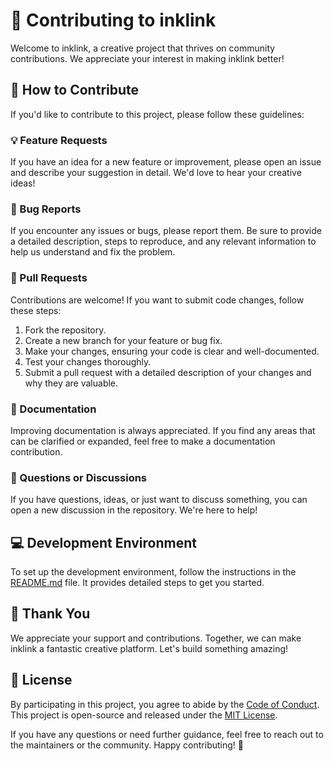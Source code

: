 # 🚀 Contributing to inklink

Welcome to inklink, a creative project that thrives on community contributions. We appreciate your interest in making inklink better!

## 🤝 How to Contribute

If you'd like to contribute to this project, please follow these guidelines:

### 💡 Feature Requests

If you have an idea for a new feature or improvement, please open an issue and describe your suggestion in detail. We'd love to hear your creative ideas!

### 🐛 Bug Reports

If you encounter any issues or bugs, please report them. Be sure to provide a detailed description, steps to reproduce, and any relevant information to help us understand and fix the problem.

### 📜 Pull Requests

Contributions are welcome! If you want to submit code changes, follow these steps:

1. Fork the repository.
2. Create a new branch for your feature or bug fix.
3. Make your changes, ensuring your code is clear and well-documented.
4. Test your changes thoroughly.
5. Submit a pull request with a detailed description of your changes and why they are valuable.

### 📖 Documentation

Improving documentation is always appreciated. If you find any areas that can be clarified or expanded, feel free to make a documentation contribution.

### 🤔 Questions or Discussions

If you have questions, ideas, or just want to discuss something, you can open a new discussion in the repository. We're here to help!

## 💻 Development Environment

To set up the development environment, follow the instructions in the [README.md](./README.md) file. It provides detailed steps to get you started.

## 🎉 Thank You

We appreciate your support and contributions. Together, we can make inklink a fantastic creative platform. Let's build something amazing!

## 📄 License

By participating in this project, you agree to abide by the [Code of Conduct](./CODE_OF_CONDUCT.md). This project is open-source and released under the [MIT License](./LICENSE).

If you have any questions or need further guidance, feel free to reach out to the maintainers or the community. Happy contributing! 🎨
